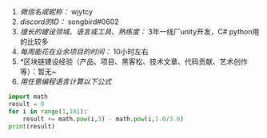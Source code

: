 1. *微信名或昵称：* wjytcy
2. *discord的ID：* songbird#0602
3. *擅长的建设领域、语言或工具、熟练度：* 3年一线厂unity开发，C# python用的比较多
4. *每周能花在业余项目的时间：* 10小时左右
5. *区块链建设经验（产品、项目、黑客松、技术文章、代码贡献、艺术创作等）：暂无~
6. *用任意编程语言计算以下公式*

```python
import math
result = 0
for i in range(1,101):
    result += math.pow(i,3) - math.pow(i,1.0/3.0)
print(result)
```
